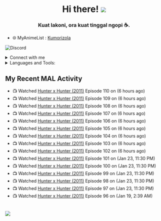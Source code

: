 <h1 align="center">Hi there! <img src="https://media.giphy.com/media/hvRJCLFzcasrR4ia7z/giphy.gif" width="25px"> </h1>
<h3 align="center">Kuat lakoni, ora kuat tinggal ngopi ☕.</h3>

- 🌐 MyAnimeList : [Kumorizola](https://myanimelist.net/animelist/Kumorizola)

![Discord](https://discord.c99.nl/widget/theme-3/761213268009943051.png)
<details>
      <summary>Connect with me</summary>
    <p align="left">
        <a href="https://www.facebook.com/kumori.hartley.1" target="blank"><img align="center"
                src="https://raw.githubusercontent.com/rahuldkjain/github-profile-readme-generator/master/src/images/icons/Social/facebook.svg"
                alt="kumori hartley" height="30" width="40" /></a>
        <a href="https://www.instagram.com/kumorizola/" target="blank"><img align="center"
                src="https://raw.githubusercontent.com/rahuldkjain/github-profile-readme-generator/master/src/images/icons/Social/instagram.svg"
                alt="kumorizola" height="30" width="40" /></a>
        <a href="https://discord.com" target="blank"><img align="center"
                src="https://raw.githubusercontent.com/rahuldkjain/github-profile-readme-generator/master/src/images/icons/Social/discord.svg"
                alt="Kumori#5882" height="30" width="40" /></a>
    </p>
</details>

<details>
    <summary align="left">Languages and Tools:</summary>
<p align="left">
      <a href="https://www.w3schools.com/css/" target="_blank">
        <img src="https://raw.githubusercontent.com/devicons/devicon/master/icons/css3/css3-original-wordmark.svg"
            alt="css3" width="40" height="40" /> </a> <a href="https://www.w3.org/html/" target="_blank"> <img
            src="https://raw.githubusercontent.com/devicons/devicon/master/icons/html5/html5-original-wordmark.svg"
            alt="html5" width="40" height="40" /> </a> <a href="https://www.java.com" target="_blank"> <img
            src="https://raw.githubusercontent.com/devicons/devicon/master/icons/java/java-original.svg" alt="java"
            width="40" height="40" /> </a> <a href="https://developer.mozilla.org/en-US/docs/Web/JavaScript"
            target="_blank"> <img
            src="https://raw.githubusercontent.com/devicons/devicon/master/icons/javascript/javascript-original.svg"
            alt="javascript" width="40" height="40" /> </a> <a href="https://nodejs.org" target="_blank"> <img
            src="https://raw.githubusercontent.com/devicons/devicon/master/icons/nodejs/nodejs-original-wordmark.svg"
            alt="nodejs" width="40" height="40" /> </a> <a href="https://www.python.org" target="_blank"> <img
            src="https://raw.githubusercontent.com/devicons/devicon/master/icons/python/python-original.svg"
            alt="python" width="40" height="40" /> </a> <a href="https://www.typescriptlang.org/" target="_blank"> <img
            src="https://raw.githubusercontent.com/devicons/devicon/master/icons/typescript/typescript-original.svg" 
            alt="typescript" width="40" height="40" /> </a> <a href="https://www.photoshop.com/en" target="_blank"> <img
            src="https://upload.wikimedia.org/wikipedia/commons/a/af/Adobe_Photoshop_CC_icon.svg" alt="photoshop" width="40" height="40"/> </a>
            <a href="https://www.adobe.com/products/premiere.html" target="_blank"> <img
            src="https://upload.wikimedia.org/wikipedia/commons/4/40/Adobe_Premiere_Pro_CC_icon.svg" alt="Premiere pro" width="40" height="40"/> </a>
            <a href="https://www.adobe.com/in/products/illustrator.html" target="_blank"> <img 
            src="https://upload.wikimedia.org/wikipedia/commons/f/fb/Adobe_Illustrator_CC_icon.svg" alt="illustrator" width="40" height="40"/> </a>
      
 </details>
 
 <h2> My Recent MAL Activity</h2>
<!-- MAL_ACTIVITY:start -->

- 📺 Watched [Hunter x Hunter (2011)](https://MyAnimeList.net/anime.php?id=11061) Episode 110 on (6 hours ago)
- 📺 Watched [Hunter x Hunter (2011)](https://MyAnimeList.net/anime.php?id=11061) Episode 109 on (6 hours ago)
- 📺 Watched [Hunter x Hunter (2011)](https://MyAnimeList.net/anime.php?id=11061) Episode 108 on (6 hours ago)
- 📺 Watched [Hunter x Hunter (2011)](https://MyAnimeList.net/anime.php?id=11061) Episode 107 on (6 hours ago)
- 📺 Watched [Hunter x Hunter (2011)](https://MyAnimeList.net/anime.php?id=11061) Episode 106 on (6 hours ago)
- 📺 Watched [Hunter x Hunter (2011)](https://MyAnimeList.net/anime.php?id=11061) Episode 105 on (6 hours ago)
- 📺 Watched [Hunter x Hunter (2011)](https://MyAnimeList.net/anime.php?id=11061) Episode 104 on (6 hours ago)
- 📺 Watched [Hunter x Hunter (2011)](https://MyAnimeList.net/anime.php?id=11061) Episode 103 on (6 hours ago)
- 📺 Watched [Hunter x Hunter (2011)](https://MyAnimeList.net/anime.php?id=11061) Episode 102 on (6 hours ago)
- 📺 Watched [Hunter x Hunter (2011)](https://MyAnimeList.net/anime.php?id=11061) Episode 101 on (Jan 23, 11:30 PM)
- 📺 Watched [Hunter x Hunter (2011)](https://MyAnimeList.net/anime.php?id=11061) Episode 100 on (Jan 23, 11:30 PM)
- 📺 Watched [Hunter x Hunter (2011)](https://MyAnimeList.net/anime.php?id=11061) Episode 99 on (Jan 23, 11:30 PM)
- 📺 Watched [Hunter x Hunter (2011)](https://MyAnimeList.net/anime.php?id=11061) Episode 98 on (Jan 23, 11:30 PM)
- 📺 Watched [Hunter x Hunter (2011)](https://MyAnimeList.net/anime.php?id=11061) Episode 97 on (Jan 23, 11:30 PM)
- 📺 Watched [Hunter x Hunter (2011)](https://MyAnimeList.net/anime.php?id=11061) Episode 96 on (Jan 19, 2:39 AM)

<!-- MAL_ACTIVITY:end -->

  
<h2 align="left"> <img src="https://media.discordapp.net/attachments/918405470073520168/919220018355523584/ezgif.com-gif-maker_1.gif">
